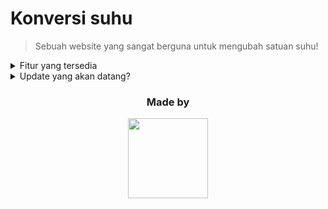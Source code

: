 

# Konversi suhu

> Sebuah website yang sangat berguna untuk mengubah satuan suhu!

<details>
      <summary> Fitur yang tersedia</summary>
      <ul>
        <li>Konversi suhu mulai dari celsius, fahrenheit, reamur, dan kelvin,</li>
        <li>Terdapat formula atau rumus dalam menghitung suhu,</li>
        <li>UI yang nyaman dipandang oleh mata dan sederhana.</li>
      </ul>
</details>
<details>
    <summary>Update yang akan datang?</summary>
    <ul>
      <li>Membuat tampilan menjadi lebih baik.</li>
    </ul>
</details>

<div align="center">
  <h3>Made by</h3>
  
  <a href="https://github.com/NiazTy"><img src="https://avatars.githubusercontent.com/u/90440005?v=4" height="128" width="128"></a>
  
 
</div>

